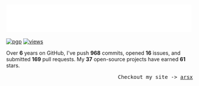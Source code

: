 <img src="assets/greet.svg" alt=":wave:" />

[![pgp](https://img.shields.io/badge/pgp-2DF3B19C5ECD583A-313131?style=flat&labelColor=545454&color=313131)](https://github.com/aarsxx.gpg)  [![views](https://komarev.com/ghpvc/?username=aarsxx&style=flat&color=313131&label=views&abbreviated=true)](https://github.com/aarsxx) 

Over **6** years on GitHub, I've push **968** commits, opened  **16** issues, and submitted  **169** pull requests. My  **37** open-source projects have earned **61** stars.

<p align="right"><samp>Checkout my site -> <a href="https://arsx.xyz">arsx</a></samp></p>
